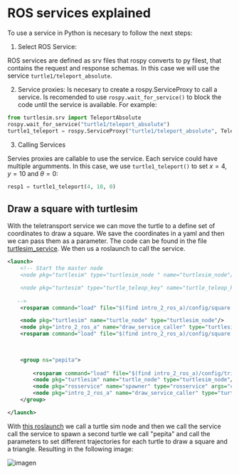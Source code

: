 # ROS services explained

<!--- 
Describa como usar algún servicio en Python [6]. Luego pruebe el siguiente código ejemplo que se
encarga de dibujar un cuadrado con el turtlesim: (se recomienda usar las instrucciones rosservice list
y rosservice info)
--->

To use a service in Python is necesary to follow the next steps:

1. Select ROS Service:

ROS services are defined as srv files that rospy converts to py filest, that contains the request and response schemas. In this case we will use the service `turtle1/teleport_absolute`.

2. Service proxies:
Is necesary to create a rospy.ServiceProxy to call a service. Is recomended to use `rospy.wait_for_service()` to block the code until the service is available. For example:

```python
from turtlesim.srv import TeleportAbsolute
rospy.wait_for_service("turtle1/teleport_absolute")
turtle1_teleport = rospy.ServiceProxy("turtle1/teleport_absolute", TeleportAbsolute)
```

3. Calling Services

Servies proxies are callable to use the service. Each service could have multiple argumments. In this case, we use `turtle1_teleport()` to set $x=4$, $y=10$ and $\theta=0$:

```python
resp1 = turtle1_teleport(4, 10, 0) 
```

## Draw a square with turtlesim

With the teletransport service we can move the turtle to a define set of coordinates to draw a square. We save the coordinates in a yaml and then we can pass them as a parameter. The code can be found in the file [turtlesim_service](../src/intro_2_ros_a/scripts/turtlesim_service.py). We then us a roslaunch to call the service. 
```xml
<launch>
    <!-- Start the master node 
    <node pkg="turtlesim" type="turtlesim_node " name="turtlesim_node"/>

    <node pkg="turtesim" type="turtle_teleop_key" name="turtle_teleop_key"/>
  
   -->
    <rosparam command="load" file="$(find intro_2_ros_a)/config/square.yaml" />

    <node pkg="turtlesim" name="turtle_node" type="turtlesim_node"/>
    <node pkg="intro_2_ros_a" name="draw_service_caller" type="turtlesim_service.py" />
    <rosparam command="load" file="$(find intro_2_ros_a)/config/square.yaml" />
    

    
    <group ns="pepita">
   
        <rosparam command="load" file="$(find intro_2_ros_a)/config/triangle.yaml" />
        <node pkg="turtlesim" name="turtle_node" type="turtlesim_node"/>
        <node pkg="rosservice" name="spawner" type="rosservice" args="call /spawn 5.0 3.0 0.0 'pepita/turtle1'" />
        <node pkg="intro_2_ros_a" name="draw_service_caller" type="turtlesim_service.py" />
    </group>

</launch>
```

With [this roslaunch](../src/intro_2_ros_a/launch/draw.launch) we call a turtle sim node and then we call the service  call the service to spawn a second turtle we call "pepita" and call the parameters to set different trajectories for each turtle to draw a square and a triangle. Resulting in the following image:


![imagen](https://github.com/mobile-robotics-unal/intro2ROS/assets/25491198/5838a0e8-1cbb-411b-aec2-d69b762df28b)